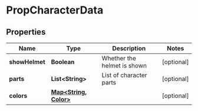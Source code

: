 

# PropCharacterData


## Properties

| Name | Type | Description | Notes |
|------------ | ------------- | ------------- | -------------|
|**showHelmet** | **Boolean** | Whether the helmet is shown |  [optional] |
|**parts** | **List&lt;String&gt;** | List of character parts |  [optional] |
|**colors** | [**Map&lt;String, Color&gt;**](Color.md) |  |  [optional] |



